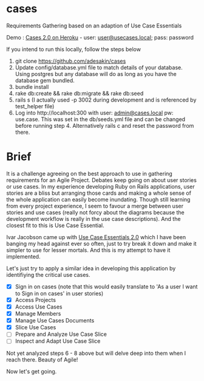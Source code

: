 cases
=====

Requirements Gathering based on an adaption of Use Case Essentials

Demo : [Cases 2.0 on Heroku](http://usecase.herokuapp.com/) - user: user@usecases.local; pass: password

If you intend to run this locally, follow the steps below

1. git clone https://github.com/adesakin/cases
2. Update config/database.yml file to match details of your database. Using postgres but any database will do as long as you have the database gem bundled.
3. bundle install
4. rake db:create && rake db:migrate && rake db:seed
5. rails s (I actually used -p 3002 during development and is referenced by test_helper file)
6. Log into http://localhost:300 with user: admin@cases.local pw: use.case. This was set in the db/seeds.yml file and can be changed before running step 4. Alternatively rails c and reset the password from there.


Brief
=====

It is a challenge agreeing on the best approach to use in gathering requirements for an Agile Project. Debates keep going on about user stories or use cases. In my experience developing Ruby on Rails applications, user stories are a bliss but arranging those cards and making a whole sense of the whole application can easily become inundating. Though still learning from every project experience, I seem to favour a merge between user stories and use cases (really not forcy about the diagrams because the development workflow is really in the use case descriptions). And the closest fit to this is Use Case Essential.

Ivar Jacobson came up with [Use Case Essentials 2.0](http://www.ivarjacobson.com/Use_Case2.0_ebook/) which I have been banging my head against ever so often, just to try break it down and make it simpler to use for lesser mortals. And this is my attempt to have it implemented.

Let's just try to apply a similar idea in developing this application by identifiying the critical use cases.

- [x] Sign in on cases (note that this would easily translate to 'As a user I want to Sign in on cases' in user stories)
- [x] Access Projects
- [x] Access Use Cases
- [x] Manage Members
- [x] Manage Use Cases Documents
- [x] Slice Use Cases
- [ ] Prepare and Analyze Use Case Slice
- [ ] Inspect and Adapt Use Case Slice

Not yet analyzed steps 6 - 8 above but will delve deep into them when I reach there. Beauty of Agile!

Now let's get going.

